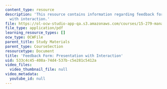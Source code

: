 ```yaml
---
content_type: resource
description: 'This resource contains information regarding feedback form: presentation
  with interaction.'
file: https://ol-ocw-studio-app-qa.s3.amazonaws.com/courses/15-279-management-communication-for-undergraduates-fall-2012/533c4c45408a74d4537bc5e281c5412a_MIT15_279F12_presInterFdbk.pdf
file_type: application/pdf
learning_resource_types: []
ocw_type: OCWFile
parent_title: Study Materials
parent_type: CourseSection
resourcetype: Document
title: 'Feedback Form: Presentation with Interaction'
uid: 533c4c45-408a-74d4-537b-c5e281c5412a
video_files:
  video_thumbnail_file: null
video_metadata:
  youtube_id: null
---
```

